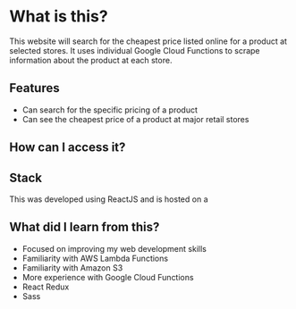 # What is this?
This website will search for the cheapest price listed online for a product at selected stores. It uses individual Google Cloud Functions to scrape information about the product at each store.

## Features
* Can search for the specific pricing of a product
* Can see the cheapest price of a product at major retail stores

## How can I access it?


## Stack
This was developed using ReactJS and is hosted on a

## What did I learn from this?
* Focused on improving my web development skills
* Familiarity with AWS Lambda Functions
* Familiarity with Amazon S3
* More experience with Google Cloud Functions
* React Redux
* Sass
